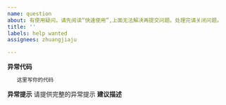 ```yaml
---
name: question
about: 有使用疑问，请先阅读“快速使用”,上面无法解决再提交问题。处理完请关闭问题。
title: ''
labels: help wanted
assignees: zhuangjiaju

---
```


**异常代码**
```java
   这里写你的代码
```
**异常提示**
请提供完整的异常提示
**建议描述**
